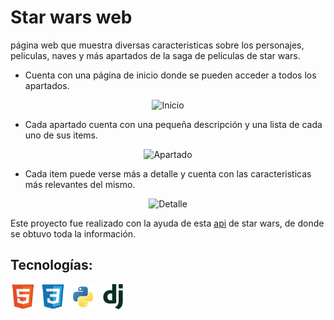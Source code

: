 # Star wars web

página web que muestra diversas caracteristicas sobre los personajes, peliculas, naves y más apartados de la saga de peliculas de star wars.

- Cuenta con una página de inicio donde se pueden acceder a todos los apartados.

<div id="img" align="center">
  <image src="https://github.com/andresFLZ/Star_wars_web/blob/main/img/Pag%20inicio.png" alt="Inicio">
</div>
  
- Cada apartado cuenta con una pequeña descripción y una lista de cada uno de sus items.

<div id="img" align="center">
  <image src="https://github.com/andresFLZ/Star_wars_web/blob/main/img/Pag%20personajes.png" alt="Apartado">
</div>
  
- Cada item puede verse más a detalle y cuenta con las caracteristicas más relevantes del mismo.

<div id="img" align="center">
  <image src="https://github.com/andresFLZ/Star_wars_web/blob/main/img/Pag%20detalle%20.png" alt="Detalle">
</div>

Este proyecto fue realizado con la ayuda de esta [api](https://swapi.dev/) de star wars, de donde se obtuvo toda la información.
  
## Tecnologías:

<img src="https://github.com/devicons/devicon/blob/master/icons/html5/html5-original.svg" title="HTML5" alt="HTML" width="40" height="40"/>&nbsp;
<img src="https://github.com/devicons/devicon/blob/master/icons/css3/css3-original.svg" title="CSS3" alt="CSS" width="40" height="40"/>&nbsp;
<img src="https://github.com/devicons/devicon/blob/master/icons/python/python-original.svg" title="Python" alt="Python" width="40" height="40"/>&nbsp;
<img src="https://github.com/devicons/devicon/blob/master/icons/django/django-plain.svg" title="Django" alt="Django" width="40" height="40"/>&nbsp;

